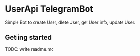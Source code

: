 # UserApi TelegramBot

Simple Bot to create User, dlete User, get User info, update User.

## Getiing started

TODO: write readme.md
